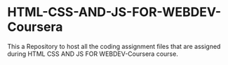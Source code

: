 # HTML-CSS-AND-JS-FOR-WEBDEV-Coursera
This a Repository to host all the coding assignment files that are assigned during HTML CSS AND JS FOR WEBDEV-Coursera course.
